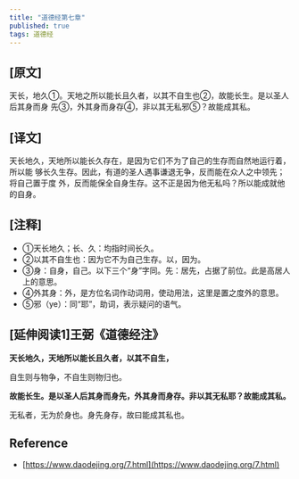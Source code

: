 ```yaml
---
title: "道德经第七章"
published: true
tags: 道德经
---
```


## [原文]

天长，地久①。天地之所以能长且久者，以其不自生也②，故能长生。是以圣人后其身而身
先③，外其身而身存④，非以其无私邪⑤？故能成其私。

## [译文]

天长地久，天地所以能长久存在，是因为它们不为了自己的生存而自然地运行着，所以能
够长久生存。因此，有道的圣人遇事谦退无争，反而能在众人之中领先；将自己置于度
外，反而能保全自身生存。这不正是因为他无私吗？所以能成就他的自身。

## [注释]

- ①天长地久；长、久：均指时间长久。
- ②以其不自生也：因为它不为自己生存。以，因为。
- ③身：自身，自己。以下三个“身”字同。先：居先，占据了前位。此是高居人上的意思。
- ④外其身：外，是方位名词作动词用，使动用法，这里是置之度外的意思。
- ⑤邪（ye）：同“耶”，助词，表示疑问的语气。
　
## [延伸阅读1]王弼《道德经注》

**天长地久，天地所以能长且久者，以其不自生，**

自生则与物争，不自生则物归也。

**故能长生。是以圣人后其身而身先，外其身而身存。非以其无私耶？故能成其私。**

无私者，无为於身也。身先身存，故曰能成其私也。

## Reference

- [https://www.daodejing.org/7.html](https://www.daodejing.org/7.html)